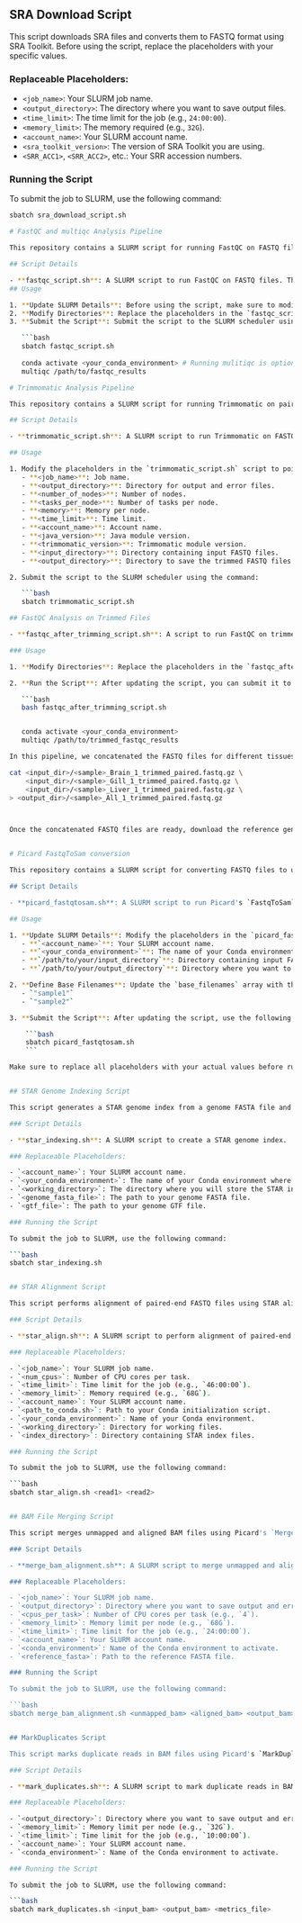 ## SRA Download Script

This script downloads SRA files and converts them to FASTQ format using SRA Toolkit. Before using the script, replace the placeholders with your specific values.

### Replaceable Placeholders:

- `<job_name>`: Your SLURM job name.
- `<output_directory>`: The directory where you want to save output files.
- `<time_limit>`: The time limit for the job (e.g., `24:00:00`).
- `<memory_limit>`: The memory required (e.g., `32G`).
- `<account_name>`: Your SLURM account name.
- `<sra_toolkit_version>`: The version of SRA Toolkit you are using.
- `<SRR_ACC1>`, `<SRR_ACC2>`, etc.: Your SRR accession numbers.

### Running the Script

To submit the job to SLURM, use the following command:

```bash
sbatch sra_download_script.sh

# FastQC and multiqc Analysis Pipeline

This repository contains a SLURM script for running FastQC on FASTQ files.

## Script Details

- **fastqc_script.sh**: A SLURM script to run FastQC on FASTQ files. The script performs quality checks on files with suffixes `_1.f$
## Usage

1. **Update SLURM Details**: Before using the script, make sure to modify the placeholders in the `fastqc_script.sh` script to inclu$
2. **Modify Directories**: Replace the placeholders in the `fastqc_script.sh` script with the appropriate directory paths for your F$
3. **Submit the Script**: Submit the script to the SLURM scheduler using the command:

   ```bash
   sbatch fastqc_script.sh
   
   conda activate <your_conda_environment> # Running mulitiqc is optional
   multiqc /path/to/fastqc_results

# Trimmomatic Analysis Pipeline

This repository contains a SLURM script for running Trimmomatic on paired-end FASTQ files. 

## Script Details

- **trimmomatic_script.sh**: A SLURM script to run Trimmomatic on FASTQ files. The script performs trimming on files with suffixes `_1.fastq.gz` and `_2.fastq.gz`.

## Usage

1. Modify the placeholders in the `trimmomatic_script.sh` script to point to the appropriate directories and adjust SLURM parameters:
   - **<job_name>**: Job name.
   - **<output_directory>**: Directory for output and error files.
   - **<number_of_nodes>**: Number of nodes.
   - **<tasks_per_node>**: Number of tasks per node.
   - **<memory>**: Memory per node.
   - **<time_limit>**: Time limit.
   - **<account_name>**: Account name.
   - **<java_version>**: Java module version.
   - **<trimmomatic_version>**: Trimmomatic module version.
   - **<input_directory>**: Directory containing input FASTQ files.
   - **<output_directory>**: Directory to save the trimmed FASTQ files.

2. Submit the script to the SLURM scheduler using the command:

   ```bash
   sbatch trimmomatic_script.sh

## FastQC Analysis on Trimmed Files

- **fastqc_after_trimming_script.sh**: A script to run FastQC on trimmed FASTQ files. The script performs quality checks on files with suffixes `_1_trimmed_paired.fastq.gz` and `_2_trimmed_paired.fastq.gz`.

### Usage

1. **Modify Directories**: Replace the placeholders in the `fastqc_after_trimming_script.sh` script with the appropriate directory paths for your trimmed FASTQ files and desired output location.

2. **Run the Script**: After updating the script, you can submit it to your job scheduler or run it locally, depending on your setup.

   ```bash
   bash fastqc_after_trimming_script.sh


   conda activate <your_conda_environment>
   multiqc /path/to/trimmed_fastqc_results

In this pipeline, we concatenated the FASTQ files for different tissues of the same individual using the cat command. For example, forward and reverse reads for each sample across tissues (Brain, Gill, Liver, etc.) were merged into a single file for each individual.

cat <input_dir>/<sample>_Brain_1_trimmed_paired.fastq.gz \
    <input_dir>/<sample>_Gill_1_trimmed_paired.fastq.gz \
    <input_dir>/<sample>_Liver_1_trimmed_paired.fastq.gz \
> <output_dir>/<sample>_All_1_trimmed_paired.fastq.gz



Once the concatenated FASTQ files are ready, download the reference genome and its corresponding GTF file from the NCBI repository. These files are necessary for downstream analyses such as alignment or quantification.


# Picard FastqToSam conversion 

This repository contains a SLURM script for converting FASTQ files to unmapped BAM files using Picard's `FastqToSam` tool.

## Script Details

- **picard_fastqtosam.sh**: A SLURM script to run Picard's `FastqToSam` command on paired-end FASTQ files. This script converts FASTQ files into unmapped BAM files, which are useful for further processing and alignment.

## Usage

1. **Update SLURM Details**: Modify the placeholders in the `picard_fastqtosam.sh` script to fit your specific requirements:
   - **`<account_name>`**: Your SLURM account name.
   - **`<your_conda_environment>`**: The name of your Conda environment where Picard is installed.
   - **`/path/to/your/input_directory`**: Directory containing input FASTQ files.
   - **`/path/to/your/output_directory`**: Directory where you want to save the unmapped BAM files.

2. **Define Base Filenames**: Update the `base_filenames` array with the base names of your samples (excluding `_1` and `_2` suffixes). For example:
   - `"sample1"`
   - `"sample2"`

3. **Submit the Script**: After updating the script, use the following command to submit it to the SLURM scheduler:

    ```bash
    sbatch picard_fastqtosam.sh
    ```

Make sure to replace all placeholders with your actual values before running the script.


## STAR Genome Indexing Script

This script generates a STAR genome index from a genome FASTA file and an annotation GTF file.

### Script Details

- **star_indexing.sh**: A SLURM script to create a STAR genome index.

### Replaceable Placeholders:

- `<account_name>`: Your SLURM account name.
- `<your_conda_environment>`: The name of your Conda environment where STAR is installed.
- `<working_directory>`: The directory where you will store the STAR index and where your genome files are located.
- `<genome_fasta_file>`: The path to your genome FASTA file.
- `<gtf_file>`: The path to your genome GTF file.

### Running the Script

To submit the job to SLURM, use the following command:

```bash
sbatch star_indexing.sh


## STAR Alignment Script

This script performs alignment of paired-end FASTQ files using STAR aligner. Before using the script, replace the placeholders with your specific values.

### Script Details

- **star_align.sh**: A SLURM script to perform alignment of paired-end FASTQ files using STAR.

### Replaceable Placeholders:

- `<job_name>`: Your SLURM job name.
- `<num_cpus>`: Number of CPU cores per task.
- `<time_limit>`: Time limit for the job (e.g., `46:00:00`).
- `<memory_limit>`: Memory required (e.g., `68G`).
- `<account_name>`: Your SLURM account name.
- `<path_to_conda.sh>`: Path to your Conda initialization script.
- `<your_conda_environment>`: Name of your Conda environment.
- `<working_directory>`: Directory for working files.
- `<index_directory>`: Directory containing STAR index files.

### Running the Script

To submit the job to SLURM, use the following command:

```bash
sbatch star_align.sh <read1> <read2>


## BAM File Merging Script

This script merges unmapped and aligned BAM files using Picard's `MergeBamAlignment` tool.

### Script Details

- **merge_bam_alignment.sh**: A SLURM script to merge unmapped and aligned BAM files into a single BAM file.

### Replaceable Placeholders:

- `<job_name>`: Your SLURM job name.
- `<output_directory>`: Directory where you want to save output and error files.
- `<cpus_per_task>`: Number of CPU cores per task (e.g., `4`).
- `<memory_limit>`: Memory limit per node (e.g., `68G`).
- `<time_limit>`: Time limit for the job (e.g., `24:00:00`).
- `<account_name>`: Your SLURM account name.
- `<conda_environment>`: Name of the Conda environment to activate.
- `<reference_fasta>`: Path to the reference FASTA file.

### Running the Script

To submit the job to SLURM, use the following command:

```bash
sbatch merge_bam_alignment.sh <unmapped_bam> <aligned_bam> <output_bam>


## MarkDuplicates Script

This script marks duplicate reads in BAM files using Picard's `MarkDuplicates` tool.

### Script Details

- **mark_duplicates.sh**: A SLURM script to mark duplicate reads in BAM files.

### Replaceable Placeholders:

- `<output_directory>`: Directory where you want to save output and error files.
- `<memory_limit>`: Memory limit per node (e.g., `32G`).
- `<time_limit>`: Time limit for the job (e.g., `10:00:00`).
- `<account_name>`: Your SLURM account name.
- `<conda_environment>`: Name of the Conda environment to activate.

### Running the Script

To submit the job to SLURM, use the following command:

```bash
sbatch mark_duplicates.sh <input_bam> <output_bam> <metrics_file>


